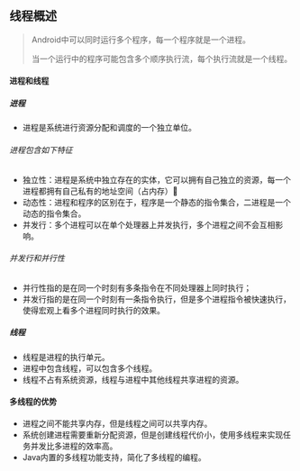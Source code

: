 ## 线程概述

> Android中可以同时运行多个程序，每一个程序就是一个进程。
>
> 当一个运行中的程序可能包含多个顺序执行流，每个执行流就是一个线程。

#### 进程和线程

##### 进程

- 进程是系统进行资源分配和调度的一个独立单位。

###### 进程包含如下特征

- 独立性：进程是系统中独立存在的实体，它可以拥有自己独立的资源，每一个进程都拥有自己私有的地址空间（占内存）
- 动态性：进程和程序的区别在于，程序是一个静态的指令集合，二进程是一个动态的指令集合。
- 并发行：多个进程可以在单个处理器上并发执行，多个进程之间不会互相影响。

###### 并发行和并行性

- 并行性指的是在同一个时刻有多条指令在不同处理器上同时执行；
- 并发行指的是在同一个时刻有一条指令执行，但是多个进程指令被快速执行，使得宏观上看多个进程同时执行的效果。

##### 线程

- 线程是进程的执行单元。
- 进程中包含线程，可以包含多个线程。
- 线程不占有系统资源，线程与进程中其他线程共享进程的资源。

#### 多线程的优势

- 进程之间不能共享内存，但是线程之间可以共享内存。
- 系统创建进程需要重新分配资源，但是创建线程代价小，使用多线程来实现任务并发比多进程的效率高。
- Java内置的多线程功能支持，简化了多线程的编程。